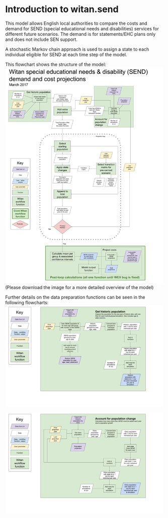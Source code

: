 # Introduction to witan.send

This model allows English local authorities to compare the costs and demand for SEND (special educational needs and disabilities)  services for different future scenarios. The demand is for statements/EHC plans only and does not include SEN support. 

A stochastic Markov chain approach is used to assign a state to each individual eligible for SEND at each time step of the model. 

This flowchart shows the structure of the model:
![SENDmodel](https://github.com/MastodonC/witan.send/blob/master/doc/images/SEND_model_flowchart.png) (Please download the image for a more detailed overview of the model)

Further details on the data preparation functions can be seen in the following flowcharts:
![HistoricPopulationFunction](https://github.com/MastodonC/witan.send/blob/master/doc/images/Get_historic_population_flowchart.png)

![PopulationChangeFunction](https://github.com/MastodonC/witan.send/blob/master/doc/images/Population_change_flowchart.png)
